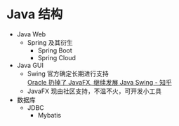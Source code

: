 # Java 结构

- Java Web
  - Spring 及其衍生
    - Spring Boot
    - Spring Cloud
- Java GUI
  - Swing 官方确定长期进行支持  
    [Oracle 扔掉了 JavaFX, 继续发展 Java Swing - 知乎](https://zhuanlan.zhihu.com/p/629377132)
  - JavaFX 现由社区支持，不温不火，可开发小工具
- 数据库
  - JDBC
    - Mybatis
